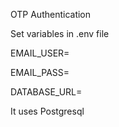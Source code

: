 OTP Authentication

Set variables in .env file

EMAIL_USER=

EMAIL_PASS=

DATABASE_URL=

It uses Postgresql
